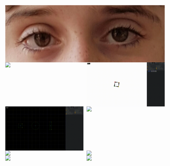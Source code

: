 <!--
**NachoToast/NachoToast** is a ✨ _special_ ✨ repository because its `README.md` (this file) appears on your GitHub profile.

Here are some ideas to get you started:

- 🔭 I’m currently working on ...
- 🌱 I’m currently learning ...
- 👯 I’m looking to collaborate on ...
- 🤔 I’m looking for help with ...
- 💬 Ask me about ...
- 📫 How to reach me: ...
- 😄 Pronouns: ...
- ⚡ Fun fact: ...
-->

<div style="display: flex; flex-flow: row wrap; justify-content: space-between;">

<img src="eyes.png" width="100%" />

<img src="colours_go_brrr.gif" width="49%" />

<img src="moving_shape_thing.gif" width="49%" />

<img src="shapes.gif" width="49%" />

<img src="https://user-images.githubusercontent.com/32235595/207449555-a8a57e06-ce75-451c-b658-777658c0d93f.png" width="49%" />

<img src="test_vis.gif" width="49%"  />

<img src="https://github.com/NachoToast/SimpleCustomGasFramework/raw/main/Source/Media/Expand.gif" width="49%"  /> 

<img src="https://user-images.githubusercontent.com/32235595/143158125-a8588f10-1172-4acb-bd1e-41a37500fb52.png" width="49%" />

<img src="caches.gif" width="49%" />

</div>